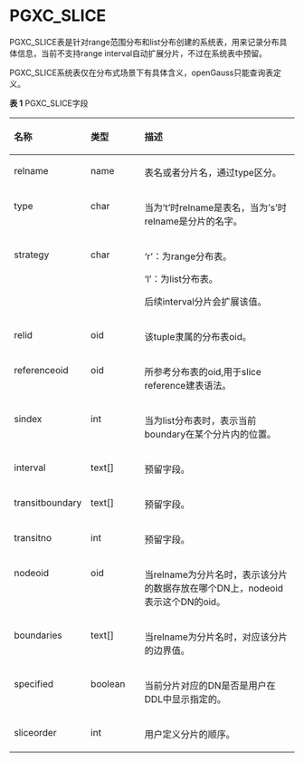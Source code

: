 # PGXC\_SLICE<a name="ZH-CN_TOPIC_0000001152212582"></a>

PGXC\_SLICE表是针对range范围分布和list分布创建的系统表，用来记录分布具体信息，当前不支持range interval自动扩展分片，不过在系统表中预留。

PGXC\_SLICE系统表仅在分布式场景下有具体含义，openGauss只能查询表定义。

**表 1**  PGXC\_SLICE字段

<a name="table20701163110296"></a>
<table><thead align="left"><tr id="row108031031122914"><th class="cellrowborder" valign="top" width="12.971297129712973%" id="mcps1.2.4.1.1"><p id="p1080343122914"><a name="p1080343122914"></a><a name="p1080343122914"></a>名称</p>
</th>
<th class="cellrowborder" valign="top" width="20.152015201520154%" id="mcps1.2.4.1.2"><p id="p080393118294"><a name="p080393118294"></a><a name="p080393118294"></a>类型</p>
</th>
<th class="cellrowborder" valign="top" width="66.87668766876688%" id="mcps1.2.4.1.3"><p id="p4803163132914"><a name="p4803163132914"></a><a name="p4803163132914"></a>描述</p>
</th>
</tr>
</thead>
<tbody><tr id="row280314312298"><td class="cellrowborder" valign="top" width="12.971297129712973%" headers="mcps1.2.4.1.1 "><p id="p9803163116298"><a name="p9803163116298"></a><a name="p9803163116298"></a>relname</p>
</td>
<td class="cellrowborder" valign="top" width="20.152015201520154%" headers="mcps1.2.4.1.2 "><p id="p128031631192916"><a name="p128031631192916"></a><a name="p128031631192916"></a>name</p>
</td>
<td class="cellrowborder" valign="top" width="66.87668766876688%" headers="mcps1.2.4.1.3 "><p id="p1180320319291"><a name="p1180320319291"></a><a name="p1180320319291"></a>表名或者分片名，通过type区分。</p>
</td>
</tr>
<tr id="row480333119291"><td class="cellrowborder" valign="top" width="12.971297129712973%" headers="mcps1.2.4.1.1 "><p id="p12803163132915"><a name="p12803163132915"></a><a name="p12803163132915"></a>type</p>
</td>
<td class="cellrowborder" valign="top" width="20.152015201520154%" headers="mcps1.2.4.1.2 "><p id="p198033317294"><a name="p198033317294"></a><a name="p198033317294"></a>char</p>
</td>
<td class="cellrowborder" valign="top" width="66.87668766876688%" headers="mcps1.2.4.1.3 "><p id="p19804173192916"><a name="p19804173192916"></a><a name="p19804173192916"></a>当为’t’时relname是表名，当为’s’时relname是分片的名字。</p>
</td>
</tr>
<tr id="row8804431122915"><td class="cellrowborder" valign="top" width="12.971297129712973%" headers="mcps1.2.4.1.1 "><p id="p188041431182915"><a name="p188041431182915"></a><a name="p188041431182915"></a>strategy</p>
</td>
<td class="cellrowborder" valign="top" width="20.152015201520154%" headers="mcps1.2.4.1.2 "><p id="p1480453110296"><a name="p1480453110296"></a><a name="p1480453110296"></a>char</p>
</td>
<td class="cellrowborder" valign="top" width="66.87668766876688%" headers="mcps1.2.4.1.3 "><p id="p180423118292"><a name="p180423118292"></a><a name="p180423118292"></a>‘r’：为range分布表。</p>
<p id="p20804123132913"><a name="p20804123132913"></a><a name="p20804123132913"></a>‘l’：为list分布表。</p>
<p id="p11804193118293"><a name="p11804193118293"></a><a name="p11804193118293"></a>后续interval分片会扩展该值。</p>
</td>
</tr>
<tr id="row4804193152919"><td class="cellrowborder" valign="top" width="12.971297129712973%" headers="mcps1.2.4.1.1 "><p id="p28041131132912"><a name="p28041131132912"></a><a name="p28041131132912"></a>relid</p>
</td>
<td class="cellrowborder" valign="top" width="20.152015201520154%" headers="mcps1.2.4.1.2 "><p id="p28041831202920"><a name="p28041831202920"></a><a name="p28041831202920"></a>oid</p>
</td>
<td class="cellrowborder" valign="top" width="66.87668766876688%" headers="mcps1.2.4.1.3 "><p id="p178042031192918"><a name="p178042031192918"></a><a name="p178042031192918"></a>该tuple隶属的分布表oid。</p>
</td>
</tr>
<tr id="row48041431192915"><td class="cellrowborder" valign="top" width="12.971297129712973%" headers="mcps1.2.4.1.1 "><p id="p10804143152913"><a name="p10804143152913"></a><a name="p10804143152913"></a>referenceoid</p>
</td>
<td class="cellrowborder" valign="top" width="20.152015201520154%" headers="mcps1.2.4.1.2 "><p id="p118042031202919"><a name="p118042031202919"></a><a name="p118042031202919"></a>oid</p>
</td>
<td class="cellrowborder" valign="top" width="66.87668766876688%" headers="mcps1.2.4.1.3 "><p id="p3804331132913"><a name="p3804331132913"></a><a name="p3804331132913"></a>所参考分布表的oid,用于slice reference建表语法。</p>
</td>
</tr>
<tr id="row15804173111294"><td class="cellrowborder" valign="top" width="12.971297129712973%" headers="mcps1.2.4.1.1 "><p id="p48041319295"><a name="p48041319295"></a><a name="p48041319295"></a>sindex</p>
</td>
<td class="cellrowborder" valign="top" width="20.152015201520154%" headers="mcps1.2.4.1.2 "><p id="p4804113122910"><a name="p4804113122910"></a><a name="p4804113122910"></a>int</p>
</td>
<td class="cellrowborder" valign="top" width="66.87668766876688%" headers="mcps1.2.4.1.3 "><p id="p3804031132918"><a name="p3804031132918"></a><a name="p3804031132918"></a>当为list分布表时，表示当前boundary在某个分片内的位置。</p>
</td>
</tr>
<tr id="row10804031132915"><td class="cellrowborder" valign="top" width="12.971297129712973%" headers="mcps1.2.4.1.1 "><p id="p17804183120293"><a name="p17804183120293"></a><a name="p17804183120293"></a>interval</p>
</td>
<td class="cellrowborder" valign="top" width="20.152015201520154%" headers="mcps1.2.4.1.2 "><p id="p1580493111295"><a name="p1580493111295"></a><a name="p1580493111295"></a>text[]</p>
</td>
<td class="cellrowborder" valign="top" width="66.87668766876688%" headers="mcps1.2.4.1.3 "><p id="p48051831132915"><a name="p48051831132915"></a><a name="p48051831132915"></a>预留字段。</p>
</td>
</tr>
<tr id="row14805153116292"><td class="cellrowborder" valign="top" width="12.971297129712973%" headers="mcps1.2.4.1.1 "><p id="p17805163119294"><a name="p17805163119294"></a><a name="p17805163119294"></a>transitboundary</p>
</td>
<td class="cellrowborder" valign="top" width="20.152015201520154%" headers="mcps1.2.4.1.2 "><p id="p19805631142917"><a name="p19805631142917"></a><a name="p19805631142917"></a>text[]</p>
</td>
<td class="cellrowborder" valign="top" width="66.87668766876688%" headers="mcps1.2.4.1.3 "><p id="p18805631132918"><a name="p18805631132918"></a><a name="p18805631132918"></a>预留字段。</p>
</td>
</tr>
<tr id="row78051331152911"><td class="cellrowborder" valign="top" width="12.971297129712973%" headers="mcps1.2.4.1.1 "><p id="p178056314296"><a name="p178056314296"></a><a name="p178056314296"></a>transitno</p>
</td>
<td class="cellrowborder" valign="top" width="20.152015201520154%" headers="mcps1.2.4.1.2 "><p id="p18051731192910"><a name="p18051731192910"></a><a name="p18051731192910"></a>int</p>
</td>
<td class="cellrowborder" valign="top" width="66.87668766876688%" headers="mcps1.2.4.1.3 "><p id="p158052031102918"><a name="p158052031102918"></a><a name="p158052031102918"></a>预留字段。</p>
</td>
</tr>
<tr id="row1480543112914"><td class="cellrowborder" valign="top" width="12.971297129712973%" headers="mcps1.2.4.1.1 "><p id="p7805331152919"><a name="p7805331152919"></a><a name="p7805331152919"></a>nodeoid</p>
</td>
<td class="cellrowborder" valign="top" width="20.152015201520154%" headers="mcps1.2.4.1.2 "><p id="p2805193117296"><a name="p2805193117296"></a><a name="p2805193117296"></a>oid</p>
</td>
<td class="cellrowborder" valign="top" width="66.87668766876688%" headers="mcps1.2.4.1.3 "><p id="p17805123114296"><a name="p17805123114296"></a><a name="p17805123114296"></a>当relname为分片名时，表示该分片的数据存放在哪个DN上，nodeoid表示这个DN的oid。</p>
</td>
</tr>
<tr id="row1480510315296"><td class="cellrowborder" valign="top" width="12.971297129712973%" headers="mcps1.2.4.1.1 "><p id="p180553122919"><a name="p180553122919"></a><a name="p180553122919"></a>boundaries</p>
</td>
<td class="cellrowborder" valign="top" width="20.152015201520154%" headers="mcps1.2.4.1.2 "><p id="p8805113110294"><a name="p8805113110294"></a><a name="p8805113110294"></a>text[]</p>
</td>
<td class="cellrowborder" valign="top" width="66.87668766876688%" headers="mcps1.2.4.1.3 "><p id="p148051831132912"><a name="p148051831132912"></a><a name="p148051831132912"></a>当relname为分片名时，对应该分片的边界值。</p>
</td>
</tr>
<tr id="row1680517317296"><td class="cellrowborder" valign="top" width="12.971297129712973%" headers="mcps1.2.4.1.1 "><p id="p5805113113291"><a name="p5805113113291"></a><a name="p5805113113291"></a>specified</p>
</td>
<td class="cellrowborder" valign="top" width="20.152015201520154%" headers="mcps1.2.4.1.2 "><p id="p480573162911"><a name="p480573162911"></a><a name="p480573162911"></a>boolean</p>
</td>
<td class="cellrowborder" valign="top" width="66.87668766876688%" headers="mcps1.2.4.1.3 "><p id="p78062315299"><a name="p78062315299"></a><a name="p78062315299"></a>当前分片对应的DN是否是用户在DDL中显示指定的。</p>
</td>
</tr>
<tr id="row180673114291"><td class="cellrowborder" valign="top" width="12.971297129712973%" headers="mcps1.2.4.1.1 "><p id="p980633122915"><a name="p980633122915"></a><a name="p980633122915"></a>sliceorder</p>
</td>
<td class="cellrowborder" valign="top" width="20.152015201520154%" headers="mcps1.2.4.1.2 "><p id="p1980612319298"><a name="p1980612319298"></a><a name="p1980612319298"></a>int</p>
</td>
<td class="cellrowborder" valign="top" width="66.87668766876688%" headers="mcps1.2.4.1.3 "><p id="p168061231152913"><a name="p168061231152913"></a><a name="p168061231152913"></a>用户定义分片的顺序。</p>
</td>
</tr>
</tbody>
</table>
